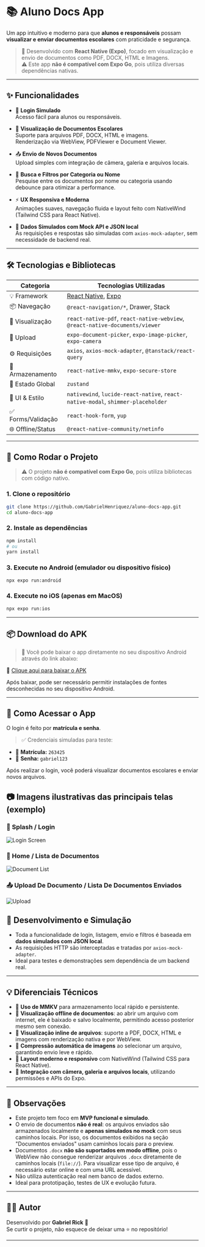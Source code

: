 # 📚 Aluno Docs App

Um app intuitivo e moderno para que **alunos e responsáveis** possam **visualizar e enviar documentos escolares** com praticidade e segurança.

> 🔧 Desenvolvido com **React Native (Expo)**, focado em visualização e envio de documentos como PDF, DOCX, HTML e Imagens.  
> ⚠️ Este app **não é compatível com Expo Go**, pois utiliza diversas dependências nativas.

---

## ✨ Funcionalidades

- 🔐 **Login Simulado**  
  Acesso fácil para alunos ou responsáveis.

- 📄 **Visualização de Documentos Escolares**  
  Suporte para arquivos PDF, DOCX, HTML e imagens.  
  Renderização via WebView, PDFViewer e Document Viewer.

- 📤 **Envio de Novos Documentos**  
  Upload simples com integração de câmera, galeria e arquivos locais.

- 🔎 **Busca e Filtros por Categoria ou Nome**  
  Pesquise entre os documentos por nome ou categoria usando debounce para otimizar a performance.

- ⚡ **UX Responsiva e Moderna**  
  Animações suaves, navegação fluida e layout feito com NativeWind (Tailwind CSS para React Native).

- 🧪 **Dados Simulados com Mock API e JSON local**  
  As requisições e respostas são simuladas com `axios-mock-adapter`, sem necessidade de backend real.

---

## 🛠️ Tecnologias e Bibliotecas

| Categoria          | Tecnologias Utilizadas                                                           |
| ------------------ | -------------------------------------------------------------------------------- |
| 💡 Framework       | [React Native](https://reactnative.dev/), [Expo](https://expo.dev/)              |
| 📦 Navegação       | `@react-navigation/*`, Drawer, Stack                                             |
| 📑 Visualização    | `react-native-pdf`, `react-native-webview`, `@react-native-documents/viewer`     |
| 📁 Upload          | `expo-document-picker`, `expo-image-picker`, `expo-camera`                       |
| ⚙️ Requisições     | `axios`, `axios-mock-adapter`, `@tanstack/react-query`                           |
| 💾 Armazenamento   | `react-native-mmkv`, `expo-secure-store`                                         |
| 🧠 Estado Global   | `zustand`                                                                        |
| 🧩 UI & Estilo     | `nativewind`, `lucide-react-native`, `react-native-modal`, `shimmer-placeholder` |
| ✅ Forms/Validação | `react-hook-form`, `yup`                                                         |
| 🌐 Offline/Status  | `@react-native-community/netinfo`                                                |

---

## 📱 Como Rodar o Projeto

> ⚠️ O projeto **não é compatível com Expo Go**, pois utiliza bibliotecas com código nativo.

### 1. Clone o repositório

```bash
git clone https://github.com/GabrielHenriquez/aluno-docs-app.git
cd aluno-docs-app
```

### 2. Instale as dependências

```bash
npm install
# ou
yarn install
```

### 3. Execute no Android (emulador ou dispositivo físico)

```bash
npx expo run:android
```

### 4. Execute no iOS (apenas em MacOS)

```bash
npx expo run:ios
```

---

## 📦 Download do APK

> 📲 Você pode baixar o app diretamente no seu dispositivo Android através do link abaixo:

🔗 [Clique aqui para baixar o APK](https://drive.google.com/file/d/1D2_o5JV_i-y5p3JuKe48FoFDZ2vMD4FT/view?usp=sharing)

Após baixar, pode ser necessário permitir instalações de fontes desconhecidas no seu dispositivo Android.

---

## 🔑 Como Acessar o App

O login é feito por **matrícula e senha**.

> ✅ Credenciais simuladas para teste:

- 📘 **Matrícula:** `263425`
- 🔐 **Senha:** `gabriel123`

Após realizar o login, você poderá visualizar documentos escolares e enviar novos arquivos.

## 📷 Imagens ilustrativas das principais telas (exemplo)

### 🔐 Splash / Login
![Login Screen](./assets/assetsDoc/Auth.png)

### 📄 Home / Lista de Documentos
![Document List](./assets/assetsDoc/App-1.png)

### 📤 Upload De Documento / Lista De Documentos Enviados
![Upload](./assets/assetsDoc/App-2.png)

## 🧪 Desenvolvimento e Simulação

- Toda a funcionalidade de login, listagem, envio e filtros é baseada em **dados simulados com JSON local**.
- As requisições HTTP são interceptadas e tratadas por `axios-mock-adapter`.
- Ideal para testes e demonstrações sem dependência de um backend real.

---

## 💡 Diferenciais Técnicos

- 🧠 **Uso de MMKV** para armazenamento local rápido e persistente.
- 📄 **Visualização offline de documentos**: ao abrir um arquivo com internet, ele é baixado e salvo localmente, permitindo acesso posterior mesmo sem conexão.
- 📁 **Visualização inline de arquivos**: suporte a PDF, DOCX, HTML e imagens com renderização nativa e por WebView.
- 💨 **Compressão automática de imagens** ao selecionar um arquivo, garantindo envio leve e rápido.
- 🎨 **Layout moderno e responsivo** com NativeWind (Tailwind CSS para React Native).
- 📸 **Integração com câmera, galeria e arquivos locais**, utilizando permissões e APIs do Expo.

---

## 📌 Observações

- Este projeto tem foco em **MVP funcional e simulado**.
- O envio de documentos **não é real**: os arquivos enviados são armazenados localmente e **apenas simulados no mock** com seus caminhos locais. Por isso, os documentos exibidos na seção "Documentos enviados" usam caminhos locais para o preview.
- Documentos `.docx` **não são suportados em modo offline**, pois o WebView não consegue renderizar arquivos `.docx` diretamente de caminhos locais (`file://`). Para visualizar esse tipo de arquivo, é necessário estar online e com uma URL acessível.
- Não utiliza autenticação real nem banco de dados externo.
- Ideal para prototipação, testes de UX e evolução futura.

---

## 👨‍💻 Autor

Desenvolvido por **Gabriel Rick** 💙  
Se curtir o projeto, não esquece de deixar uma ⭐ no repositório!

---

